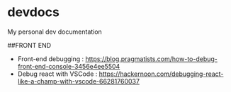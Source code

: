 # devdocs
My personal dev documentation 



##FRONT END

- Front-end debugging : https://blog.pragmatists.com/how-to-debug-front-end-console-3456e4ee5504
- Debug react with VSCode : https://hackernoon.com/debugging-react-like-a-champ-with-vscode-66281760037
